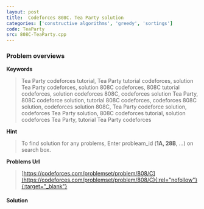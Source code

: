 ```yaml
---
layout: post
title:  Codeforces 808C. Tea Party solution
categories: ['constructive algorithms', 'greedy', 'sortings']
code: TeaParty
src: 808C-TeaParty.cpp
---
```

### **Problem overviews**

**Keywords**
> Tea Party codeforces tutorial, Tea Party tutorial codeforces, solution Tea Party codeforces, solution 808C codeforces, 808C tutorial codeforces, solution codeforces 808C, codeforces solution Tea Party, 808C codeforce solution, tutorial 808C codeforces, codeforces 808C solution, codeforces solution 808C, Tea Party codeforce solution, codeforces Tea Party solution, 808C codeforces tutorial, solution codeforces Tea Party, tutorial Tea Party codeforces

**Hint**
> To find solution for any problems, Enter probleam_id (**1A, 28B**, ...) on search box. 

**Problems Url**
> [https://codeforces.com/problemset/problem/808/C](https://codeforces.com/problemset/problem/808/C){:rel="nofollow"}{:target="_blank"}

#### **Solution**




